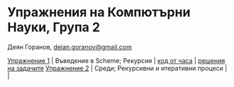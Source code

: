 # Упражнения на Компютърни Науки, Група 2

Деян Горанов, deian.goranov@gmail.com

[Упражнение 1](01--introduction-to-scheme--recursion) | Въведение в Scheme; Рекурсия | [код от часа](01--introduction-to-scheme--recursion/class.rkt) | [решения на задачите](01--introduction-to-scheme--recursion/solutions.rkt)
[Упражнение 2](02--recursive-and-iterative-processes) | Среди; Рекурсивни и итеративни процеси | |
